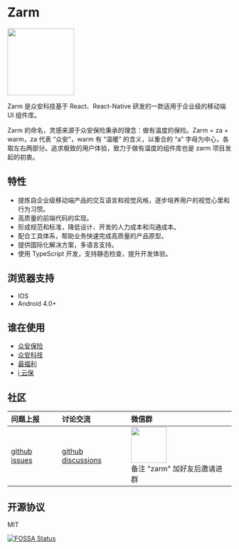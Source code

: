 # Zarm

<img width="150" src="https://zarm.design/images/logo.732d9561.svg">

Zarm 是众安科技基于 React、React-Native 研发的一款适用于企业级的移动端 UI 组件库。

Zarm 的命名，灵感来源于众安保险秉承的理念：做有温度的保险。Zarm = za + warm，za 代表 “众安”，warm 有 “温暖” 的含义，以重合的 “a” 字母为中心，各取左右两部分。追求极致的用户体验，致力于做有温度的组件库也是 zarm 项目发起的初衷。

## 特性

- 提炼自企业级移动端产品的交互语言和视觉风格，逐步培养用户的视觉心里和行为习惯。
- 高质量的前端代码的实现。
- 形成规范和标准，降低设计、开发的人力成本和沟通成本。
- 配合工具体系，帮助业务快速完成高质量的产品原型。
- 提供国际化解决方案，多语言支持。
- 使用 TypeScript 开发，支持静态检查，提升开发体验。

## 浏览器支持

- IOS
- Android 4.0+

## 谁在使用

- [众安保险](https://www.zhongan.com)
- [众安科技](https://www.zhongan.io)
- [最福利](https://zuifuli.com)
- [i 云保](https://www.iyunbao.com)

## 社区

| 问题上报                                                    | 讨论交流                                                              | 微信群                                                                                                     |
| :---------------------------------------------------------- | :-------------------------------------------------------------------- | :--------------------------------------------------------------------------------------------------------- |
| [github issues](https://github.com/ZhongAnTech/zarm/issues) | [github discussions](https://github.com/ZhongAnTech/zarm/discussions) | <img src="https://cdn-health.zhongan.com/zarm/qrcode.jpg" width="80" /> <br />备注 "zarm" 加好友后邀请进群 |

## 开源协议

MIT

[![FOSSA Status](https://app.fossa.io/api/projects/git%2Bgithub.com%2FZhongAnTech%2Fzarm.svg?type=large)](https://app.fossa.io/projects/git%2Bgithub.com%2FZhongAnTech%2Fzarm?ref=badge_large)
